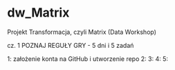 # dw_Matrix
Projekt Transformacja, czyli Matrix (Data Workshop)

cz. 1 POZNAJ REGUŁY GRY - 5 dni i 5 zadań

1: założenie konta na GitHub i utworzenie repo
2: 
3:
4:
5:

